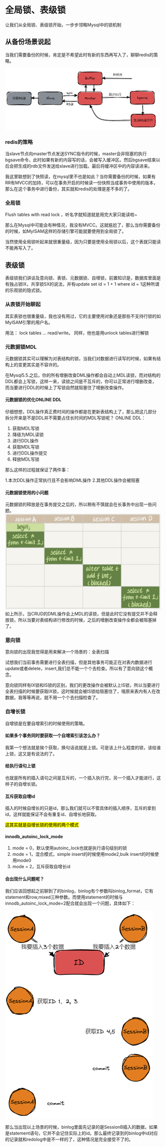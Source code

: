 # 全局锁、表级锁

让我们从全局锁、表级锁开始，一步步领略Mysql中的锁机制

## 从备份场景说起
当我们需要备份的时候，肯定是不希望此时有新的东西再写入了，聊聊redis的策略。

![](./redis-bgsave.png)

### redis的策略
当slave节点向master节点发送SYNC指令的时候，master会非阻塞的执行bgsave命令，此时如果有新的内容写的话，会被写入缓冲区。然后bgsave结束以后会把生成的rdb文件发送给slave进行加载。最后将缓冲区中的内容读进来。

我这里联想到了快照读，在mysql里不也是如此？当你需要备份的时候，如果有RR有MVCC的加持，可以在事务开启的时候读一份快照当成事务中使用的版本，那么在这个事务中进行备份，其实就和redis的处理是差不多的了。

### 全局锁
Flush tables with read lock ，听名字就知道就是用完大家只能读啦~

那么在Mysql中可能会有种情况，我没有MVCC。这就尴尬了，那么当你需要备份的时候，如MyISAM这样的存储引擎可能就要使用到全局锁了。

当然使用全局锁听起来就很重量级，因为只要是使用全局锁以后，这个表就只能读不能再写入了。

## 表级锁

表级锁我们讲谈及意向锁、表锁、元数据锁、自增锁，前置知识是，数据库里面是有独占锁IX，共享锁SX的说法，并有update set id = 1 + 1 where id = 1这种所谓的乐观锁的隐式锁。

### 从表锁开始聊起
其实表锁也很重量级，我也没有用过，它的主要使用对象还是那些不支持行锁的如MyISAM引擎的用户名。

用法： lock tables … read/write。
同样，他也是用unlock tables进行解锁

### 元数据锁MDL
元数据锁其实可以理解为对表结构的锁，当我们对数据进行读写的时候，如果有结构上的变更其实是不容许的。

在Mysql5.5.之后，你的所有增删改查DML操作都会自动上MDL读锁，而对结构的DDL都会上写锁，这样一来，读锁之间是不互斥的，你可以正常进行增删改查，而当要进行DDL的时候上了写锁自然就阻塞住了增删改查操作。

#### 元数据锁的优化ONLINE DDL
仔细想想，DDL操作真正费时间的操作都是在更新表结构上了，那么把这几部分拆分开来是不是DDL并不需要占住长时间的MDL写锁呢？
ONLINE DDL：
1. 获取MDL写锁
2. 降级为MDL读锁
3. 进行DDL操作
4. 获取MDL写锁
5. 进行DDL操作提交
6. 释放MDL写锁

那么这样的过程就保证了两件事：

1.本次DDL操作正常执行且不会影响DML操作
2.其他DDL操作会被阻塞

#### 元数据锁使用的小问题
元数据锁的释放是在事务提交之后的，所以稍有不慎就会在长事务中出现一些问题。
![](./MDL.png)
如上所示，当CRUD的DML操作会上MDL的读锁，但是此时它没有提交并不会释放锁，所以当要对表结构进行修改的时候，之后的增删改查操作全都会被阻塞掉了。

### 意向锁
意向锁的出现我觉得是用来解决一个场景的：全表扫描

试想我们当前事务需要进行全表扫描，但是其他事务可能正在对表内数据进行update或者delete，insert,我们总不能一个个去检查。所以有了意向锁这个概念。

意向锁同样有IX锁和IS锁的区别，我们的更改操作会被默认上IS锁，所以当要进行全表扫描的时候要获取IX锁，这时候就会被IS锁给阻塞住了，哦原来表内有人在改数据，我等等再说，就不用一个个去扫描检查了。
### 自增长锁
自增锁是在要自增索引的时候使用的策略。
#### 如果多个事务同时要获取一个自增索引该怎么办？
我第一个想法就是挨个获取，换句话说就是上锁。可是该上什么程度的锁，该给谁上锁，这又是有说法的了。

#### 给执行语句上锁
也就是所有的插入语句之间是互斥的，一个插入执行完，另一个插入才能进行，这样子的自增长锁。

#### 互斥获取自增id
插入的时候自增长的只是id，那么我们就可以不管具体的插入顺序，互斥的拿到id，这样就能保证不会有重复id、自增长地获取。

<mark>这其实就是自增长锁的使用的两个模式</mark>

#### innodb_autoinc_lock_mode

1. mode = 0，默认使用autoinc_lock也就是执行语句级别的锁
2. mode = 1，混合模式，simple insert的时候使用mode2,bulk insert的时候使用mode0
3. mode = 2，互斥获取自增长id

#### 会出现什么问题呢？
我们应该回想起之前聊到了的binlog，binlog有个参数叫binlog_format，它有statement和row,mixed三种参数。而使用statement的时候与innodb_autoinc_lock_mode=2配合就会出现一个问题，具体如下：

![](./autoinc_lock.png)

那么当出现以上场景的时候，binlog里面先记录的是SessionB插入的数据，如果是statement语句，它并不会记住实际上的id。那么最终记录到的binlog中id对应的记录就和redolog中是不一样的了，这种情况是完全接受不了的。
